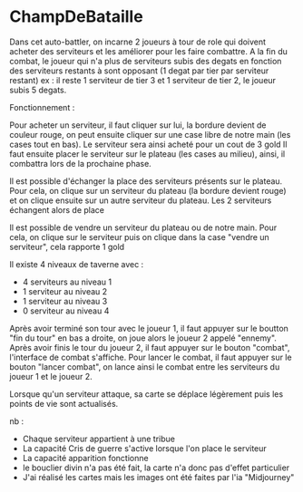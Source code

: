 # ChampDeBataille

Dans cet auto-battler, on incarne 2 joueurs à tour de role qui doivent acheter des serviteurs et les améliorer pour les faire combattre. A la fin du combat, le joueur qui n'a plus de serviteurs subis des degats en fonction des serviteurs restants à sont opposant (1 degat par tier par serviteur restant)
ex : il reste 1 serviteur de tier 3 et 1 serviteur de tier 2, le joueur subis 5 degats.


Fonctionnement :

Pour acheter un serviteur, il faut cliquer sur lui, la bordure devient de couleur rouge, on peut ensuite cliquer sur une case libre de notre main (les cases tout en bas). Le serviteur sera ainsi acheté pour un cout de 3 gold
Il faut ensuite placer le serviteur sur le plateau (les cases au milieu), ainsi, il combattra lors de la prochaine phase.

Il est possible d'échanger la place des serviteurs présents sur le plateau. Pour cela, on clique sur un serviteur du plateau (la bordure devient rouge) et on clique ensuite sur un autre serviteur du plateau. Les 2 serviteurs échangent alors de place

Il est possible de vendre un serviteur du plateau ou de notre main. Pour cela, on clique sur le serviteur puis on clique dans la case "vendre un serviteur", cela rapporte 1 gold


Il existe 4 niveaux de taverne avec : 
- 4 serviteurs au niveau 1
- 1 serviteur au niveau 2
- 1 serviteur au niveau 3
- 0 serviteur au niveau 4


Après avoir terminé son tour avec le joueur 1, il faut appuyer sur le boutton "fin du tour" en bas a droite, on joue alors le joueur 2 appelé "ennemy".
Après avoir finis le tour du joueur 2, il faut appuyer sur le bouton "combat", l'interface de combat s'affiche.
Pour lancer le combat, il faut appuyer sur le bouton "lancer combat", on lance ainsi le combat entre les serviteurs du joueur 1 et le joueur 2.

Lorsque qu'un serviteur attaque, sa carte se déplace légèrement puis les points de vie sont actualisés.


nb : 
- Chaque serviteur appartient à une tribue
- La capacité Cris de guerre s'active lorsque l'on place le serviteur
- La capacité apparition fonctionne
- le bouclier divin n'a pas été fait, la carte n'a donc pas d'effet particulier 
- J'ai réalisé les cartes mais les images ont été faites par l'ia "Midjourney"
